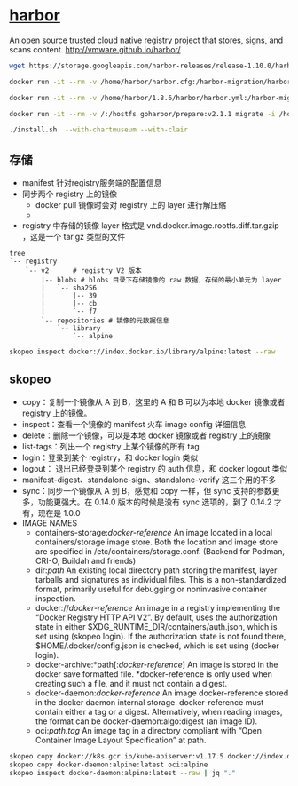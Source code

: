# [harbor](https://github.com/vmware/harbor)

An open source trusted cloud native registry project that stores, signs, and scans content. <http://vmware.github.io/harbor/>

```sh
wget https://storage.googleapis.com/harbor-releases/release-1.10.0/harbor-offline-installer-v1.10.5.tgz

docker run -it --rm -v /home/harbor/harbor.cfg:/harbor-migration/harbor-cfg/harbor.cfg -v /home/harbor/1.8.6/harbor/harbor.yml:/harbor-migration/harbor-cfg-out/harbor.yml goharbor/harbor-migrator:v1.8.6 --cfg up

docker run -it --rm -v /home/harbor/1.8.6/harbor/harbor.yml:/harbor-migration/harbor-cfg/harbor.yml -v /home/harbor/1.9.0/harbor/harbor.yml: /harbor-migration/harbor-cfg-out/harbor.yml goharbor/harbor-migrator:v1.9.0 --cfg up

docker run -it --rm -v /:/hostfs goharbor/prepare:v2.1.1 migrate -i /home/harbor/1.10.5/harbor/harbor.yml -o /home/21/harbor/harbor.yml

./install.sh  --with-chartmuseum --with-clair
```

## 存储

*  manifest 针对registry服务端的配置信息
*  同步两个 registry 上的镜像
    -  docker pull 镜像时会对 registry 上的 layer 进行解压缩
    -
*  registry 中存储的镜像 layer 格式是 vnd.docker.image.rootfs.diff.tar.gzip ，这是一个 tar.gz 类型的文件

```
tree
`-- registry
    `-- v2      # registry V2 版本
        |-- blobs # blobs 目录下存储镜像的 raw 数据，存储的最小单元为 layer
        |   `-- sha256
        |       |-- 39
        |       |-- cb
        |       `-- f7
        `-- repositories # 镜像的元数据信息
            `-- library
                `-- alpine
```

```sh
skopeo inspect docker://index.docker.io/library/alpine:latest --raw
```

## skopeo

* copy：复制一个镜像从 A 到 B，这里的 A 和 B 可以为本地 docker 镜像或者 registry 上的镜像。
* inspect：查看一个镜像的 manifest 火车 image config 详细信息
* delete：删除一个镜像，可以是本地 docker 镜像或者 registry 上的镜像
* list-tags：列出一个 registry 上某个镜像的所有 tag
* login：登录到某个 registry，和 docker login 类似
* logout： 退出已经登录到某个 registry 的 auth 信息，和 docker logout 类似
* manifest-digest、standalone-sign、standalone-verify 这三个用的不多
* sync：同步一个镜像从 A 到 B，感觉和 copy 一样，但 sync 支持的参数更多，功能更强大。在 0.14.0 版本的时候是没有 sync 选项的，到了 0.14.2 才有，现在是 1.0.0
* IMAGE NAMES
    - containers-storage:*docker-reference* An image located in a local containers/storage image store. Both the location and image store are specified in /etc/containers/storage.conf. (Backend for Podman, CRI-O, Buildah and friends)
    - dir:*path* An existing local directory path storing the manifest, layer tarballs and signatures as individual files. This is a non-standardized format, primarily useful for debugging or noninvasive container inspection.
    - docker://*docker-reference* An image in a registry implementing the “Docker Registry HTTP API V2”. By default, uses the authorization state in either $XDG_RUNTIME_DIR/containers/auth.json, which is set using (skopeo login). If the authorization state is not found there, $HOME/.docker/config.json is checked, which is set using (docker login).
    - docker-archive:*path[:*docker-reference*] An image is stored in the docker save formatted file. *docker-reference is only used when creating such a file, and it must not contain a digest.
    - docker-daemon:*docker-reference* An image docker-reference stored in the docker daemon internal storage. docker-reference must contain either a tag or a digest. Alternatively, when reading images, the format can be docker-daemon:algo:digest (an image ID).
    - oci:*path:tag* An image tag in a directory compliant with “Open Container Image Layout Specification” at path.

```sh
skopeo copy docker://k8s.gcr.io/kube-apiserver:v1.17.5 docker://index.docker.io/webpsh/kube-apiserver:v1.17.5 --dest-authfile /root/.docker/config.json
skopeo copy docker-daemon:alpine:latest oci:alpine
skopeo inspect docker-daemon:alpine:latest --raw | jq "."
```
